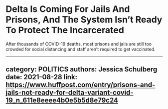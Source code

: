 # Delta Is Coming For Jails And Prisons, And The System Isn’t Ready To Protect The Incarcerated

After thousands of COVID-19 deaths, most prisons and jails are still too crowded for social distancing and staff aren’t required to get vaccinated.

---
category: POLITICS
authors: Jessica Schulberg
date: 2021-08-28
link: https://www.huffpost.com/entry/prisons-and-jails-not-ready-for-delta-variant-covid-19_n_611e8eeee4b0e5b5d8e79c24
---
